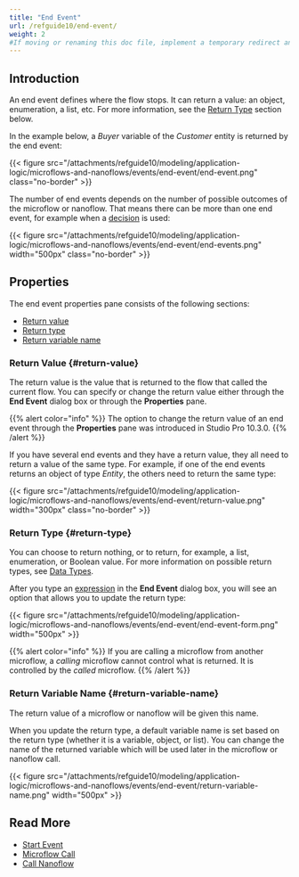 ```yaml
---
title: "End Event"
url: /refguide10/end-event/
weight: 2
#If moving or renaming this doc file, implement a temporary redirect and let the respective team know they should update the URL in the product. See Mapping to Products for more details.
---
```


## Introduction

An end event defines where the flow stops. It can return a value: an object, enumeration, a list, etc. For more information, see the [Return Type](#return-type) section below.

In the example below, a *Buyer* variable of the *Customer* entity is returned by the end event:

{{< figure src="/attachments/refguide10/modeling/application-logic/microflows-and-nanoflows/events/end-event/end-event.png" class="no-border" >}}

The number of end events depends on the number of possible outcomes of the microflow or nanoflow. That means there can be more than one end event, for example when a [decision](/refguide10/decision/) is used:

{{< figure src="/attachments/refguide10/modeling/application-logic/microflows-and-nanoflows/events/end-event/end-events.png" width="500px" class="no-border" >}}

## Properties

The end event properties pane consists of the following sections:

* [Return value](#return-value)
* [Return type](#return-type)
* [Return variable name](#return-variable-name)

### Return Value {#return-value}

The return value is the value that is returned to the flow that called the current flow. You can specify or change the return value either through the **End Event** dialog box or through the **Properties** pane.

{{% alert color="info" %}}
The option to change the return value of an end event through the **Properties** pane was introduced in Studio Pro 10.3.0.
{{% /alert %}}

If you have several end events and they have a return value, they all need to return a value of the same type. For example, if one of the end events returns an object of type *Entity*, the others need to return the same type: 

{{< figure src="/attachments/refguide10/modeling/application-logic/microflows-and-nanoflows/events/end-event/return-value.png"   width="300px"  class="no-border" >}}

### Return Type {#return-type}

You can choose to return nothing, or to return, for example, a list, enumeration, or Boolean value. For more information on possible return types, see [Data Types](/refguide10/data-types/).

After you type an [expression](/refguide10/expressions/) in the **End Event** dialog box, you will see an option that allows you to update the return type:

{{< figure src="/attachments/refguide10/modeling/application-logic/microflows-and-nanoflows/events/end-event/end-event-form.png" width="500px" >}}

{{% alert color="info" %}}
If you are calling a microflow from another microflow, a *calling* microflow cannot control what is returned. It is controlled by the *called* microflow. 
{{% /alert %}}

### Return Variable Name {#return-variable-name}

The return value of a microflow or nanoflow will be given this name. 

When you update the return type, a default variable name is set based on the return type (whether it is a variable, object, or list). You can change the name of the returned variable which will be used later in the microflow or nanoflow call.

{{< figure src="/attachments/refguide10/modeling/application-logic/microflows-and-nanoflows/events/end-event/return-variable-name.png" width="500px" >}}

## Read More

* [Start Event](/refguide10/start-event/)
* [Microflow Call](/refguide10/microflow-call/)
* [Call Nanoflow](/refguide10/nanoflow-call/)
